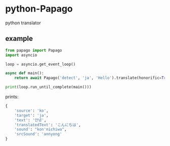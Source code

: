 # python-Papago
python translator

## example
```py
from papago import Papago
import asyncio

loop = asyncio.get_event_loop()

async def main():
    return await Papago('detect', 'ja', 'Hello').translate(honorific=True)

print(loop.run_until_complete(main()))
```
prints:
```py
{
    'source': 'ko',
    'target': 'ja', 
    'text': '안녕', 
    'translatedText': 'こんにちは', 
    'sound': "kon'nichiwa", 
    'srcSound': 'annyong'
}
```
